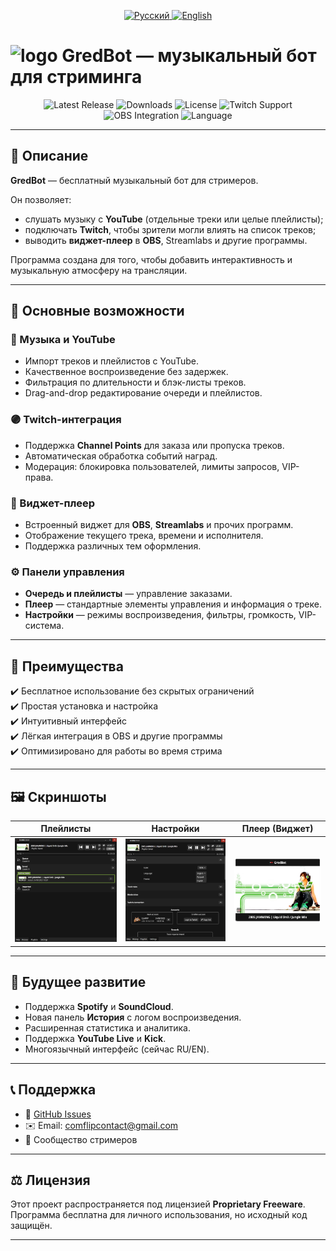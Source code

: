 <p align="center">
  <a href="./README.md">
    <img src="https://img.shields.io/badge/lang-Русский-blue?style=for-the-badge" alt="Русский">
  </a>
  <a href="./README.en.md">
    <img src="https://img.shields.io/badge/lang-English-red?style=for-the-badge" alt="English">
  </a>
</p>


# <img src="https://raw.githubusercontent.com/CoMFliP/gred-bot/main/logo.ico" alt="logo" width="38" height="38"/> GredBot — музыкальный бот для стриминга
<p align="center">
  <img src="https://img.shields.io/github/v/release/CoMFliP/gred-bot?style=for-the-badge&color=brightgreen" alt="Latest Release">
  <img src="https://img.shields.io/github/downloads/CoMFliP/gred-bot/total?style=for-the-badge&color=blue" alt="Downloads">
  <img src="https://img.shields.io/badge/License-Proprietary%20Freeware-orange?style=for-the-badge" alt="License">
  <img src="https://img.shields.io/badge/Twitch-Supported-9146FF?style=for-the-badge&logo=twitch&logoColor=white" alt="Twitch Support">
  <img src="https://img.shields.io/badge/OBS-Integration-302E31?style=for-the-badge&logo=obsstudio&logoColor=white" alt="OBS Integration">
  <img src="https://img.shields.io/badge/Language-Russian%20%7C%20English-red?style=for-the-badge" alt="Language">
</p>

---

## 📖 Описание

**GredBot** — бесплатный музыкальный бот для стримеров.  

Он позволяет:
- слушать музыку с **YouTube** (отдельные треки или целые плейлисты);
- подключать **Twitch**, чтобы зрители могли влиять на список треков;
- выводить **виджет-плеер** в **OBS**, Streamlabs и другие программы.

Программа создана для того, чтобы добавить интерактивность и музыкальную атмосферу на трансляции.

---

## 🌟 Основные возможности

### 🎼 Музыка и YouTube
- Импорт треков и плейлистов с YouTube.
- Качественное воспроизведение без задержек.
- Фильтрация по длительности и блэк-листы треков.
- Drag-and-drop редактирование очереди и плейлистов.

### 🟣 Twitch-интеграция
- Поддержка **Channel Points** для заказа или пропуска треков.
- Автоматическая обработка событий наград.
- Модерация: блокировка пользователей, лимиты запросов, VIP-права.

### 🎥 Виджет-плеер
- Встроенный виджет для **OBS**, **Streamlabs** и прочих программ.
- Отображение текущего трека, времени и исполнителя.
- Поддержка различных тем оформления.

### ⚙️ Панели управления
- **Очередь и плейлисты** — управление заказами.
- **Плеер** — стандартные элементы управления и информация о треке.
- **Настройки** — режимы воспроизведения, фильтры, громкость, VIP-система.

---

## 🚀 Преимущества
✔️ Бесплатное использование без скрытых ограничений  
✔️ Простая установка и настройка  
✔️ Интуитивный интерфейс  
✔️ Лёгкая интеграция в OBS и другие программы  
✔️ Оптимизировано для работы во время стрима

---

## 🖼️ Скриншоты
| Плейлисты | Настройки | Плеер (Виджет) |
|-------------------------------------------------------------------------------------------------------------------------------------------------------------------------------------|-------------------------------------------------------------------------------------------------------------------------------------------------------------------------------------|-------------------------------------------------------------------------------------------------------------------------------------------------------------------------------------|
| <a href="https://raw.githubusercontent.com/CoMFliP/gred-bot/main/screens/1.png"><img src="https://raw.githubusercontent.com/CoMFliP/gred-bot/main/screens/1.png" alt="screen"/></a> | <a href="https://raw.githubusercontent.com/CoMFliP/gred-bot/main/screens/2.png"><img src="https://raw.githubusercontent.com/CoMFliP/gred-bot/main/screens/2.png" alt="screen"/></a> | <a href="https://raw.githubusercontent.com/CoMFliP/gred-bot/main/screens/3.png"><img src="https://raw.githubusercontent.com/CoMFliP/gred-bot/main/screens/3.png" alt="screen"/></a> |

---

## 🔮 Будущее развитие
- Поддержка **Spotify** и **SoundCloud**.
- Новая панель **История** с логом воспроизведения.
- Расширенная статистика и аналитика.
- Поддержка **YouTube Live** и **Kick**.
- Многоязычный интерфейс (сейчас RU/EN).

---

## 📞 Поддержка
- 📌 [GitHub Issues](https://github.com/CoMFliP/gred-bot/issues/new)
- ✉️ Email: [comflipcontact@gmail.com](mailto:comflipcontact@gmail.com)
- 💬 Сообщество стримеров

---

## ⚖️ Лицензия
Этот проект распространяется под лицензией **Proprietary Freeware**.  
Программа бесплатна для личного использования, но исходный код защищён.

---